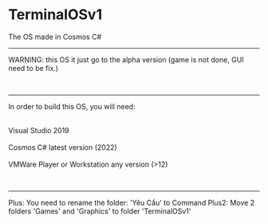 # TerminalOSv1
The OS made in Cosmos C#
<br><hr>
WARNING: this OS it just go to the alpha version (game is not done, GUI need to be fix.)
<!--p align="right">
  <img src="your_relative_path_here" width="350" title="hover text">
</p-->
<br><hr>
<p>In order to build this OS, you will need: </p>
<br>
Visual Studio 2019
<br>
<br>
Cosmos C# latest version (2022)
<br>
<br>VMWare Player or Workstation any version (>12)

<br><hr>
Plus: You need to rename the folder: 'Yêu Cầu' to Command
Plus2: Move 2 folders 'Games' and 'Graphics' to folder 'TerminalOSv1'
